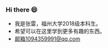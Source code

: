 ### Hi there 😄
- 我是张雷，福州大学2018级本科生。
- 希望可以在这里学到更多有趣的东西。
- 邮箱1094359991@qq.com
<!--
**serioushaha/serioushaha** is a ✨ _special_ ✨ repository because its `README.md` (this file) appears on your GitHub profile.

Here are some ideas to get you started:

- 🔭 I’m currently working on ...
- 🌱 I’m currently learning ...
- 👯 I’m looking to collaborate on ...
- 🤔 I’m looking for help with ...
- 💬 Ask me about ...
- 📫 How to reach me: ...
-  Pronouns: ...
- ⚡ Fun fact: ...
-->
